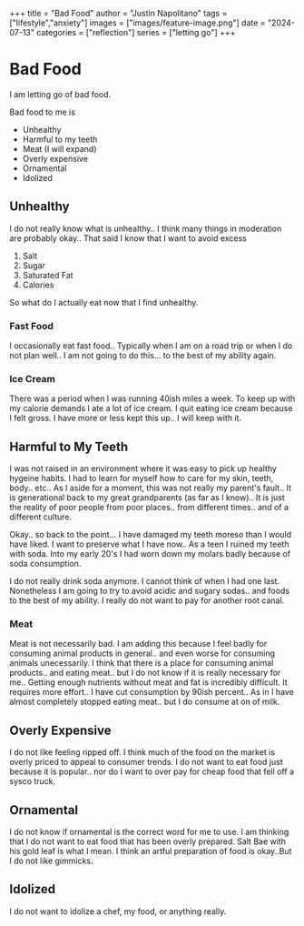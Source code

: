 +++
title =  "Bad Food"
author = "Justin Napolitano"
tags = ["lifestyle","anxiety"]
images = ["images/feature-image.png"]
date = "2024-07-13"
categories = ["reflection"]
series = ["letting go"]
+++


# Bad Food

I am letting go of bad food.

Bad food to me is 

* Unhealthy
* Harmful to my teeth
* Meat (I will expand)
* Overly expensive
* Ornamental
* Idolized


## Unhealthy

I do not really know what is unhealthy.. I think many things in moderation are probably okay.. That said I know that I want to avoid excess

1. Salt
2. Sugar
3. Saturated Fat
4. Calories


So what do I actually eat now that I find unhealthy. 

### Fast Food 

I occasionally eat fast food.. Typically when I am on a road trip or when I do not plan well.. I am not going to do this... to the best of my ability again. 

### Ice Cream

There was a period when I was running 40ish miles a week. To keep up with my calorie demands I ate a lot of ice cream.  I quit eating ice cream because I felt gross.  I have more or less kept this up.. I will keep with it. 

## Harmful to My Teeth

I was not raised in an environment where it was easy to pick up healthy hygeine habits. I had to learn for myself how to care for my skin, teeth, body.. etc..  As I aside for a moment, this was not really my parent's fault.. It is generational back to my great grandparents (as far as I know).. It is just the reality of poor people from poor places.. from different times.. and of a different culture.  

Okay.. so back to the point... I have damaged my teeth moreso than I would have liked. I want to preserve what I have now.. As a teen  I ruined my teeth with soda. Into my early 20's I had worn down my molars badly because of soda consumption. 

I do not really drink soda anymore. I cannot think of when I had one last. Nonetheless I am going to try to avoid acidic and sugary sodas.. and foods to the best of my ability. I really do not want to pay for another root canal. 

### Meat

Meat is not necessarily bad. I am adding this because I feel badly for consuming animal products in general.. and even worse for consuming animals unecessarily.  I think that there is a place for consuming animal products.. and eating meat.. but I do not know if it is really necessary for me..  Getting enough nutrients without meat and fat is incredibly difficult. It requires more effort.. I have cut consumption by 90ish percent.. As in I have almost completely stopped eating meat.. but I do consume at on of milk.  

## Overly Expensive

I do not like feeling ripped off. I think much of the food on the market is overly priced to appeal to consumer trends. I do not want to eat food just because it is popular.. nor do I want to over pay for cheap food that fell off a sysco truck. 

## Ornamental

I do not know if ornamental is the correct word for me to use.  I am thinking that I do not want to eat food that has been overly prepared.  Salt Bae with his gold leaf is what I mean. I think an artful preparation of food is okay..But I do not like gimmicks.

## Idolized

I do not want to idolize a chef, my food, or anything really. 
